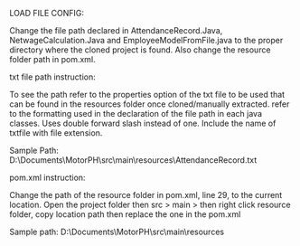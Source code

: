 LOAD FILE CONFIG:

Change the file path declared in AttendanceRecord.Java, NetwageCalculation.Java and EmployeeModelFromFile.java to the proper directory where the cloned project is found. Also change the resource folder path in pom.xml.

txt file path instruction:

To see the path refer to the properties option of the txt file to be used that can be found in the resources folder once cloned/manually extracted.
refer to the formatting used in the declaration of the file path in each java classes. Uses double forward slash instead of one. Include the name of txtfile with file extension.

Sample Path: D:\\Documents\\MotorPH\\src\\main\\resources\\AttendanceRecord.txt

pom.xml instruction:

Change the path of the resource folder in pom.xml, line 29, to the current location. Open the project folder then src > main > then right click resource folder, copy location path then replace the one in the pom.xml

Sample path: D:\Documents\MotorPH\src\main\resources
